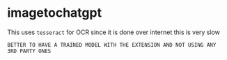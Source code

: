 # imagetochatgpt
This uses `tesseract` for OCR since it is done over internet this is very slow




`BETTER TO HAVE A TRAINED MODEL WITH THE EXTENSION AND NOT USING ANY 3RD PARTY ONES`
